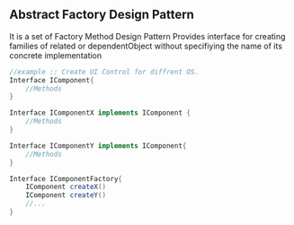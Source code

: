 Abstract Factory Design Pattern
-------------------------------------
It is a set of Factory Method Design Pattern
Provides interface for creating  families of related or dependentObject without specifiying the name of its concrete implementation
```java
//example :: Create UI Control for diffrent OS.
Interface IComponent{
    //Methods
}

Interface IComponentX implements IComponent {
    //Methods
}

Interface IComponentY implements IComponent{
    //Methods
}

Interface IComponentFactory{
    IComponent createX()
    IComponent createY()
    //...
}
